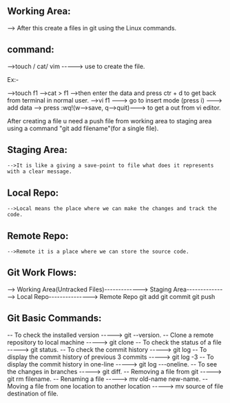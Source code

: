 Working Area:
------------

--> After this create a files in git using the Linux commands.

command:
--------

-->touch / cat/ vim -----> use to create the file.

Ex:-

-->touch f1
-->cat > f1 -->then enter the data and press ctr + d to get back from terminal in normal user.
-->vi f1 ---> go to insert mode (press i) ---> add data --> press :wq!(w-->save, q-->quit)---> to get a out from vi editor.

After creating a file u need a push file from working area to staging area using a command "git add filename"(for a single file).

Staging Area:
------------
	-->It is like a giving a save-point to file what does it represents with a clear message.

Local Repo:
-----------
	-->Local means the place where we can make the changes and track the code.

Remote Repo:
------------
	-->Remote it is a place where we can store the source code.



Git Work Flows:
---------------

--> Working Area(Untracked Files)-------------> Staging Area---------------> Local Repo---------------> Remote Repo 
                               git add                    git commit                   git push

Git Basic Commands:
-------------------

-- To check the installed version                      -----> git --version.
-- Clone a remote repository to local machine          -----> git clone <copy the https-link>
-- To check the status of a file                       -----> git status.
-- To check the commit history                         -----> git log 
-- To display the commit history of previous 3 commits -----> git log -3
-- To display the commit history in one-line           -----> git log ---oneline.
-- To see the changes in branches                      -----> git diff.
-- Removing a file from git                            -----> git rm filename.
-- Renaming a file                                     -----> mv old-name new-name.
-- Moving a file from one location to another location -----> mv source of file destination of file.
